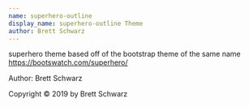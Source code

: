 ```yaml
---
name: superhero-outline
display_name: superhero-outline Theme
author: Brett Schwarz
---
```

superhero theme based off of the bootstrap theme of the same name https://bootswatch.com/superhero/

Author: Brett Schwarz

Copyright © 2019 by Brett Schwarz
